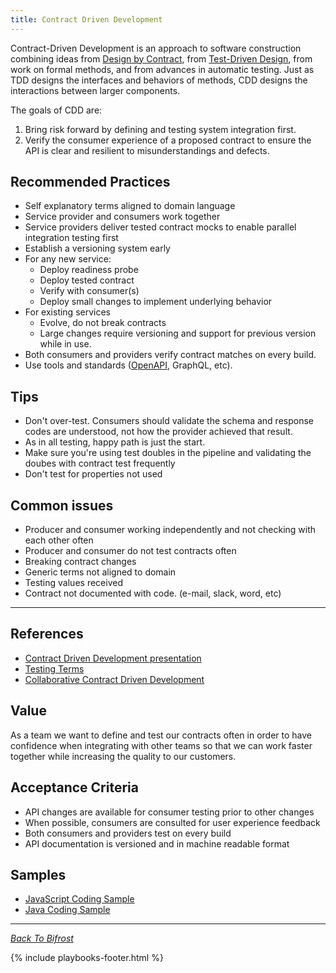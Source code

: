 ```yaml
---
title: Contract Driven Development
---
```


Contract-Driven Development is an approach to software construction combining
ideas from [Design by Contract](https://en.wikipedia.org/wiki/Design_by_contract), from [Test-Driven
Design](https://www.linkedin.com/learning/programming-foundations-test-driven-development-2/small-steps-to-great-things),
from work on formal methods,
and from advances in automatic testing. Just as TDD designs the interfaces and behaviors of methods, CDD designs the
interactions between larger components.

The goals of CDD are:

1. Bring risk forward by defining and testing system integration first.
2. Verify the consumer experience of a proposed contract to ensure the API is clear and resilient to misunderstandings
   and defects.

## Recommended Practices

- Self explanatory terms aligned to domain language
- Service provider and consumers work together
- Service providers deliver tested contract mocks to enable parallel integration testing first
- Establish a versioning system early
- For any new service:
  - Deploy readiness probe
  - Deploy tested contract
  - Verify with consumer(s)
  - Deploy small changes to implement underlying behavior
- For existing services
  - Evolve, do not break contracts
  - Large changes require versioning and support for previous version while in use.
- Both consumers and providers verify contract matches on every build.
- Use tools and standards ([OpenAPI](https://swagger.io/docs/specification/about/), GraphQL, etc).

## Tips

- Don't over-test. Consumers should validate the schema and response codes are understood, not how the provider achieved
  that result.
- As in all testing, happy path is just the start.
- Make sure you're using test doubles in the pipeline and validating the doubes with contract test frequently
- Don't test for properties not used

## Common issues

- Producer and consumer working independently and not checking with each other often
- Producer and consumer do not test contracts often
- Breaking contract changes
- Generic terms not aligned to domain
- Testing values received
- Contract not documented with code. (e-mail, slack, word, etc)

---

## References

- [Contract Driven Development presentation](../../../presos/contract-driven-development/index.html)
- [Testing Terms](https://engineering.walmart.com/docs/testing/glossary)
- [Collaborative Contract Driven Development](https://www.youtube.com/watch?v=buJdbBNJARc)

## Value

As a team we want to define and test our contracts often in order to have confidence when integrating with
other teams so that we can work faster together while increasing the quality to our customers.

## Acceptance Criteria

- API changes are available for consumer testing prior to other changes
- When possible, consumers are consulted for user experience feedback
- Both consumers and providers test on every build
- API documentation is versioned and in machine readable format

## Samples

- [JavaScript Coding Sample](https://gecgithub01.walmart.com/strati/contract-test-example)
- [Java Coding Sample](https://gecgithub01.walmart.com/strati/contract-test-examples-java)

---

_[Back To Bifrost](../../index.html)_

{% include playbooks-footer.html %}
